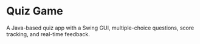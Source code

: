 # Quiz Game

A Java-based quiz app with a Swing GUI, multiple-choice questions, score tracking, and real-time feedback.
